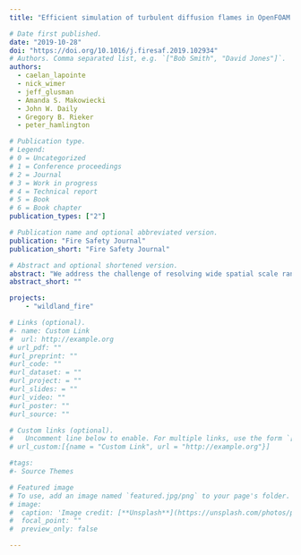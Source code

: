 ```yaml
---
title: "Efficient simulation of turbulent diffusion flames in OpenFOAM using adaptive mesh refinement"

# Date first published.
date: "2019-10-28"
doi: "https://doi.org/10.1016/j.firesaf.2019.102934"
# Authors. Comma separated list, e.g. `["Bob Smith", "David Jones"]`.
authors:
  - caelan_lapointe
  - nick_wimer
  - jeff_glusman
  - Amanda S. Makowiecki
  - John W. Daily
  - Gregory B. Rieker
  - peter_hamlington

# Publication type.
# Legend:
# 0 = Uncategorized
# 1 = Conference proceedings
# 2 = Journal
# 3 = Work in progress
# 4 = Technical report
# 5 = Book
# 6 = Book chapter
publication_types: ["2"]

# Publication name and optional abbreviated version.
publication: "Fire Safety Journal"
publication_short: "Fire Safety Journal"

# Abstract and optional shortened version.
abstract: "We address the challenge of resolving wide spatial scale ranges in fire simulations through the development of a new OpenFOAM-based adaptive mesh refinement (AMR) computational capability for large eddy simulations of turbulent diffusion flames. The AMR approach provides increased resolution in localized regions based on user- defined criteria, resulting in a simulation that dynamically tracks fire spread and reduces computational cost compared to uniform and static mesh approaches. The new AMR-enabled solver, called diffusionFireFoam, is an extension of the fireFoam solver and incorporates dynamic meshing capabilities already available in OpenFOAM. We outline details of the new solver and demonstrate its basic functionality, accuracy, and computational effi- ciency for a small-scale methane pool fire verification case. We show that both first- and second-order statistics from the AMR simulation are in good agreement with results from a statically refined simulation that has the same fine-scale resolution, but a larger overall mesh. We then show for a larger-scale methane pool fire that an AMR simulation in diffusionFireFoam agrees with results from static mesh simulations, experiments, and prior computational studies. Once again, substantial computational savings are achieved, with roughly 5 times fewer grid cells in the AMR simulations than in prior static mesh simulations."
abstract_short: ""

projects:
	- "wildland_fire"

# Links (optional).
#- name: Custom Link
#  url: http://example.org
# url_pdf: ""
#url_preprint: ""
#url_code: ""
#url_dataset: = ""
#url_project: = ""
#url_slides: = ""
#url_video: ""
#url_poster: ""
#url_source: ""

# Custom links (optional).
#   Uncomment line below to enable. For multiple links, use the form `[{...}, {...}, {...}]`.
# url_custom:[{name = "Custom Link", url = "http://example.org"}]

#tags:
#- Source Themes

# Featured image
# To use, add an image named `featured.jpg/png` to your page's folder.
# image:
#  caption: 'Image credit: [**Unsplash**](https://unsplash.com/photos/pLCdAaMFLTE)'
#  focal_point: ""
#  preview_only: false

---
```

